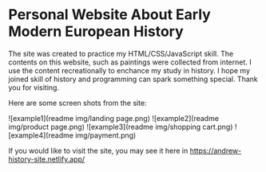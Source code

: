 # Personal Website About Early Modern European History
The site was created to practice my HTML/CSS/JavaScript skill. The contents on this website, such as paintings were collected from internet. I use the content recreationally to enchance my study in history. I hope my joined skill of history and programming can spark something special. Thank you for visiting.


Here are some screen shots from the site:

![example1](readme img/landing page.png)
![example2](readme img/product page.png)
![example3](readme img/shopping cart.png)
![example4](readme img/payment.png)

If you would like to visit the site, you may see it here in https://andrew-history-site.netlify.app/
